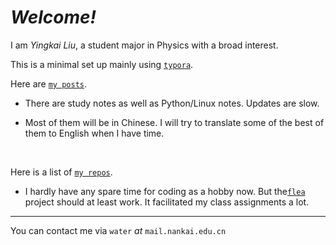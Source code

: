 # *Welcome!*

I am *Yingkai Liu*, a student major in Physics with a broad interest.

This is a minimal set up mainly using  [`typora`](https:\\www.typora.io).



Here are [`my posts`](https://yk-liu.github.io/posts/post_index.html). 

- There are study notes as well as Python/Linux notes. Updates are slow.

- Most of them will be in Chinese. I will try to translate some of the best of them to English when I have time.

  ​

Here is a list of [`my repos`](https://yk-liu.github.io/repos/repo_index.html).

- I hardly have any spare time for coding as a hobby now. But the[`flea`](https://github.com/yk-liu/flea) project should at least work. It facilitated my class assignments a lot.


------
You can contact me via `water` $at$ `mail.nankai.edu.cn`